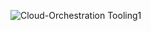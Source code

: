 ![Cloud-Orchestration Tooling1](https://github.com/chaitanya1330/Cloud-Orchestration-using-Python/assets/141060156/47ad04f1-fe07-40c5-b940-d8d1f4ce5ecc)
